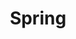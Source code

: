 ---
layout: list
category: dev
title: Spring
description: >
  Spring Boot, Spring MVC, JPA, REST API 등 자바 백엔드 프레임워크 중심의 실무 개발 경험과 학습 기록을 남깁니다.
---